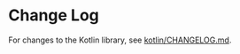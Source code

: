 Change Log
==========

For changes to the Kotlin library, see [kotlin/CHANGELOG.md](kotlin/CHANGELOG.md).
